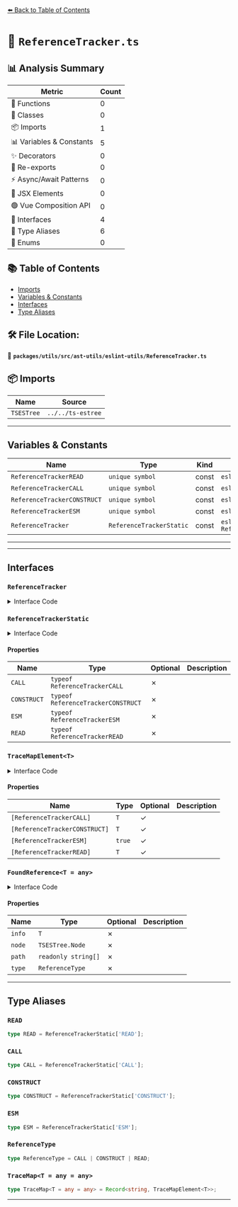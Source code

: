 [⬅️ Back to Table of Contents](../../../../../index.md)

# 📄 `ReferenceTracker.ts`

## 📊 Analysis Summary

| Metric | Count |
|--------|-------|
| 🔧 Functions | 0 |
| 🧱 Classes | 0 |
| 📦 Imports | 1 |
| 📊 Variables & Constants | 5 |
| ✨ Decorators | 0 |
| 🔄 Re-exports | 0 |
| ⚡ Async/Await Patterns | 0 |
| 💠 JSX Elements | 0 |
| 🟢 Vue Composition API | 0 |
| 📐 Interfaces | 4 |
| 📑 Type Aliases | 6 |
| 🎯 Enums | 0 |

## 📚 Table of Contents

- [Imports](#imports)
- [Variables & Constants](#variables-constants)
- [Interfaces](#interfaces)
- [Type Aliases](#type-aliases)

## 🛠️ File Location:
📂 **`packages/utils/src/ast-utils/eslint-utils/ReferenceTracker.ts`**

## 📦 Imports

| Name | Source |
|------|--------|
| `TSESTree` | `../../ts-estree` |


---

## Variables & Constants

| Name | Type | Kind | Value | Exported |
|------|------|------|-------|----------|
| `ReferenceTrackerREAD` | `unique symbol` | const | `eslintUtils.ReferenceTracker.READ` | ✗ |
| `ReferenceTrackerCALL` | `unique symbol` | const | `eslintUtils.ReferenceTracker.CALL` | ✗ |
| `ReferenceTrackerCONSTRUCT` | `unique symbol` | const | `eslintUtils.ReferenceTracker.CONSTRUCT` | ✗ |
| `ReferenceTrackerESM` | `unique symbol` | const | `eslintUtils.ReferenceTracker.ESM` | ✗ |
| `ReferenceTracker` | `ReferenceTrackerStatic` | const | `eslintUtils.ReferenceTracker as ReferenceTrackerStatic` | ✓ |


---


---

## Interfaces

### `ReferenceTracker`

<details><summary>Interface Code</summary>

```ts
interface ReferenceTracker {
  /**
   * Iterate the references that the given `traceMap` determined.
   * This method starts to search from `require()` expression.
   *
   * @see {@link https://eslint-community.github.io/eslint-utils/api/scope-utils.html#tracker-iteratecjsreferences}
   */
  iterateCjsReferences<T>(
    traceMap: ReferenceTracker.TraceMap<T>,
  ): IterableIterator<ReferenceTracker.FoundReference<T>>;

  /**
   * Iterate the references that the given `traceMap` determined.
   * This method starts to search from `import`/`export` declarations.
   *
   * @see {@link https://eslint-community.github.io/eslint-utils/api/scope-utils.html#tracker-iterateesmreferences}
   */
  iterateEsmReferences<T>(
    traceMap: ReferenceTracker.TraceMap<T>,
  ): IterableIterator<ReferenceTracker.FoundReference<T>>;

  /**
   * Iterate the references that the given `traceMap` determined.
   * This method starts to search from global variables.
   *
   * @see {@link https://eslint-community.github.io/eslint-utils/api/scope-utils.html#tracker-iterateglobalreferences}
   */
  iterateGlobalReferences<T>(
    traceMap: ReferenceTracker.TraceMap<T>,
  ): IterableIterator<ReferenceTracker.FoundReference<T>>;
}
```
</details>

### `ReferenceTrackerStatic`

<details><summary>Interface Code</summary>

```ts
interface ReferenceTrackerStatic {
  readonly CALL: typeof ReferenceTrackerCALL;
  readonly CONSTRUCT: typeof ReferenceTrackerCONSTRUCT;
  readonly ESM: typeof ReferenceTrackerESM;

  new (
    globalScope: TSESLint.Scope.Scope,
    options?: {
      /**
       * The name list of Global Object. Optional. Default is `["global", "globalThis", "self", "window"]`.
       */
      globalObjectNames?: readonly string[];
      /**
       * The mode which determines how the `tracker.iterateEsmReferences()` method scans CommonJS modules.
       * If this is `"strict"`, the method binds CommonJS modules to the default export. Otherwise, the method binds
       * CommonJS modules to both the default export and named exports. Optional. Default is `"strict"`.
       */
      mode?: 'legacy' | 'strict';
    },
  ): ReferenceTracker;

  readonly READ: typeof ReferenceTrackerREAD;
}
```
</details>

#### Properties

| Name | Type | Optional | Description |
|------|------|----------|-------------|
| `CALL` | `typeof ReferenceTrackerCALL` | ✗ |  |
| `CONSTRUCT` | `typeof ReferenceTrackerCONSTRUCT` | ✗ |  |
| `ESM` | `typeof ReferenceTrackerESM` | ✗ |  |
| `READ` | `typeof ReferenceTrackerREAD` | ✗ |  |

### `TraceMapElement<T>`

<details><summary>Interface Code</summary>

```ts
export interface TraceMapElement<T> {
    [key: string]: TraceMapElement<T>;
    [ReferenceTrackerCALL]?: T;
    [ReferenceTrackerCONSTRUCT]?: T;
    [ReferenceTrackerESM]?: true;
    [ReferenceTrackerREAD]?: T;
  }
```
</details>

#### Properties

| Name | Type | Optional | Description |
|------|------|----------|-------------|
| `[ReferenceTrackerCALL]` | `T` | ✓ |  |
| `[ReferenceTrackerCONSTRUCT]` | `T` | ✓ |  |
| `[ReferenceTrackerESM]` | `true` | ✓ |  |
| `[ReferenceTrackerREAD]` | `T` | ✓ |  |

### `FoundReference<T = any>`

<details><summary>Interface Code</summary>

```ts
export interface FoundReference<T = any> {
    info: T;
    node: TSESTree.Node;
    path: readonly string[];
    type: ReferenceType;
  }
```
</details>

#### Properties

| Name | Type | Optional | Description |
|------|------|----------|-------------|
| `info` | `T` | ✗ |  |
| `node` | `TSESTree.Node` | ✗ |  |
| `path` | `readonly string[]` | ✗ |  |
| `type` | `ReferenceType` | ✗ |  |


---

## Type Aliases

### `READ`

```ts
type READ = ReferenceTrackerStatic['READ'];
```

### `CALL`

```ts
type CALL = ReferenceTrackerStatic['CALL'];
```

### `CONSTRUCT`

```ts
type CONSTRUCT = ReferenceTrackerStatic['CONSTRUCT'];
```

### `ESM`

```ts
type ESM = ReferenceTrackerStatic['ESM'];
```

### `ReferenceType`

```ts
type ReferenceType = CALL | CONSTRUCT | READ;
```

### `TraceMap<T = any = any>`

```ts
type TraceMap<T = any = any> = Record<string, TraceMapElement<T>>;
```


---